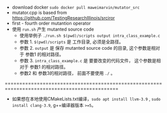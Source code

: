 - download docker `sudo docker pull maweimarvin/mutator_src`
- mutator.cpp is based from https://github.com/TestingResearchIllinois/srciror
- first - fourth order mutantion operator
- 使用 `run.sh` 产生 mutanted source code
    * 使用举例子 `./run.sh $(pwd)/scripts output intra_class_example.c`
    * 参数 1. `$(pwd)/scripts` 是 工作目录, 必须是全路径。
    * 参数 2. `output` 是 保存  mutanted source code 的目录, 这个参数是相对于 参数1 的相对路径。
    * 参数 3. `intra_class_example.c` 是 要要改变的代码文件， 这个参数是相对于 参数1 的相对路径。
    * 参数2 和 参数3的相对路径， 前面不要使用 `./` 。
    
 =============================================================================================
 
 - 如果想在本地使用CMakeLists.txt编译，`sudo apt install llvm-3.9` , `sudo install clang-3.9`, g++编译器版本 `>=5`。
    
    
